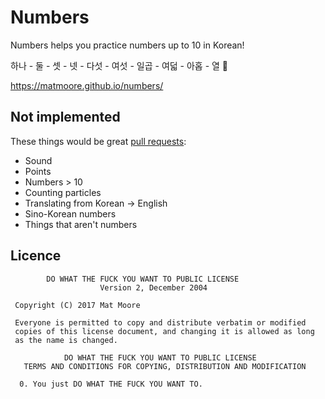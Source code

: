 # Numbers

Numbers helps you practice numbers up to 10 in Korean!

하나 - 둘 - 셋 - 넷 - 다섯 - 여섯 - 일곱 - 여덟 - 아홉 - 열 🚀

https://matmoore.github.io/numbers/

## Not implemented

These things would be great [pull requests](https://help.github.com/articles/creating-a-pull-request/):

- Sound
- Points
- Numbers > 10
- Counting particles
- Translating from Korean -> English
- Sino-Korean numbers
- Things that aren't numbers

## Licence

```
        DO WHAT THE FUCK YOU WANT TO PUBLIC LICENSE 
                    Version 2, December 2004 

 Copyright (C) 2017 Mat Moore 

 Everyone is permitted to copy and distribute verbatim or modified 
 copies of this license document, and changing it is allowed as long 
 as the name is changed. 

            DO WHAT THE FUCK YOU WANT TO PUBLIC LICENSE 
   TERMS AND CONDITIONS FOR COPYING, DISTRIBUTION AND MODIFICATION 

  0. You just DO WHAT THE FUCK YOU WANT TO.
```
